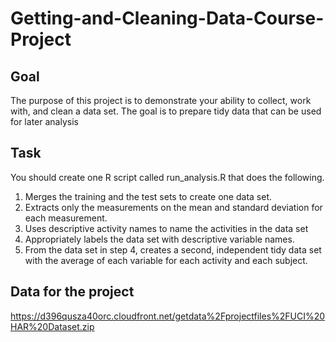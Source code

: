 # Getting-and-Cleaning-Data-Course-Project

## Goal

The purpose of this project is to demonstrate your ability to collect, work with, and clean a data set. The goal is to prepare tidy data that can be used for later analysis

## Task

You should create one R script called run_analysis.R that does the following.

1) Merges the training and the test sets to create one data set.
2) Extracts only the measurements on the mean and standard deviation for each measurement.
3) Uses descriptive activity names to name the activities in the data set
4) Appropriately labels the data set with descriptive variable names.
5) From the data set in step 4, creates a second, independent tidy data set with the average of each variable for each activity and each subject.

## Data for the project
https://d396qusza40orc.cloudfront.net/getdata%2Fprojectfiles%2FUCI%20HAR%20Dataset.zip
